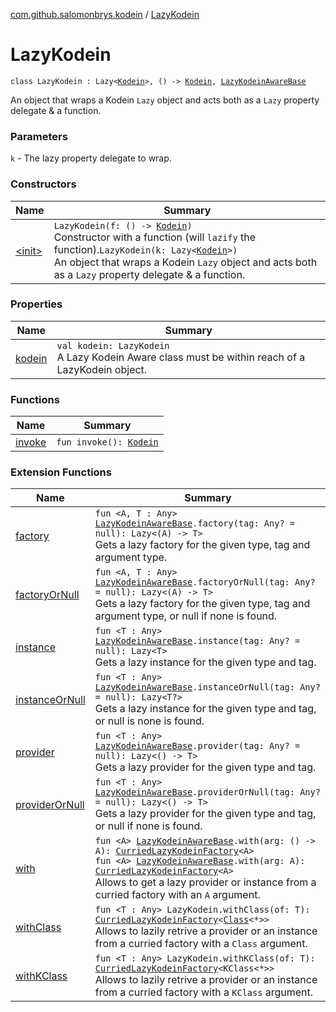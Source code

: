 [com.github.salomonbrys.kodein](../index.md) / [LazyKodein](.)

# LazyKodein

`class LazyKodein : Lazy<`[`Kodein`](../-kodein/index.md)`>, () -> `[`Kodein`](../-kodein/index.md)`, `[`LazyKodeinAwareBase`](../-lazy-kodein-aware-base/index.md)

An object that wraps a Kodein `Lazy` object and acts both as a `Lazy` property delegate &amp; a function.

### Parameters

`k` - The lazy property delegate to wrap.

### Constructors

| Name | Summary |
|---|---|
| [&lt;init&gt;](-init-.md) | `LazyKodein(f: () -> `[`Kodein`](../-kodein/index.md)`)`<br>Constructor with a function (will `lazify` the function).`LazyKodein(k: Lazy<`[`Kodein`](../-kodein/index.md)`>)`<br>An object that wraps a Kodein `Lazy` object and acts both as a `Lazy` property delegate &amp; a function. |

### Properties

| Name | Summary |
|---|---|
| [kodein](kodein.md) | `val kodein: LazyKodein`<br>A Lazy Kodein Aware class must be within reach of a LazyKodein object. |

### Functions

| Name | Summary |
|---|---|
| [invoke](invoke.md) | `fun invoke(): `[`Kodein`](../-kodein/index.md) |

### Extension Functions

| Name | Summary |
|---|---|
| [factory](../factory.md) | `fun <A, T : Any> `[`LazyKodeinAwareBase`](../-lazy-kodein-aware-base/index.md)`.factory(tag: Any? = null): Lazy<(A) -> T>`<br>Gets a lazy factory for the given type, tag and argument type. |
| [factoryOrNull](../factory-or-null.md) | `fun <A, T : Any> `[`LazyKodeinAwareBase`](../-lazy-kodein-aware-base/index.md)`.factoryOrNull(tag: Any? = null): Lazy<(A) -> T>`<br>Gets a lazy factory for the given type, tag and argument type, or null if none is found. |
| [instance](../instance.md) | `fun <T : Any> `[`LazyKodeinAwareBase`](../-lazy-kodein-aware-base/index.md)`.instance(tag: Any? = null): Lazy<T>`<br>Gets a lazy instance for the given type and tag. |
| [instanceOrNull](../instance-or-null.md) | `fun <T : Any> `[`LazyKodeinAwareBase`](../-lazy-kodein-aware-base/index.md)`.instanceOrNull(tag: Any? = null): Lazy<T?>`<br>Gets a lazy instance for the given type and tag, or null is none is found. |
| [provider](../provider.md) | `fun <T : Any> `[`LazyKodeinAwareBase`](../-lazy-kodein-aware-base/index.md)`.provider(tag: Any? = null): Lazy<() -> T>`<br>Gets a lazy provider for the given type and tag. |
| [providerOrNull](../provider-or-null.md) | `fun <T : Any> `[`LazyKodeinAwareBase`](../-lazy-kodein-aware-base/index.md)`.providerOrNull(tag: Any? = null): Lazy<() -> T>`<br>Gets a lazy provider for the given type and tag, or null if none is found. |
| [with](../with.md) | `fun <A> `[`LazyKodeinAwareBase`](../-lazy-kodein-aware-base/index.md)`.with(arg: () -> A): `[`CurriedLazyKodeinFactory`](../-curried-lazy-kodein-factory/index.md)`<A>`<br>`fun <A> `[`LazyKodeinAwareBase`](../-lazy-kodein-aware-base/index.md)`.with(arg: A): `[`CurriedLazyKodeinFactory`](../-curried-lazy-kodein-factory/index.md)`<A>`<br>Allows to get a lazy provider or instance from a curried factory with an `A` argument. |
| [withClass](../with-class.md) | `fun <T : Any> LazyKodein.withClass(of: T): `[`CurriedLazyKodeinFactory`](../-curried-lazy-kodein-factory/index.md)`<`[`Class`](http://docs.oracle.com/javase/6/docs/api/java/lang/Class.html)`<*>>`<br>Allows to lazily retrive a provider or an instance from a curried factory with a `Class` argument. |
| [withKClass](../with-k-class.md) | `fun <T : Any> LazyKodein.withKClass(of: T): `[`CurriedLazyKodeinFactory`](../-curried-lazy-kodein-factory/index.md)`<KClass<*>>`<br>Allows to lazily retrive a provider or an instance from a curried factory with a `KClass` argument. |
